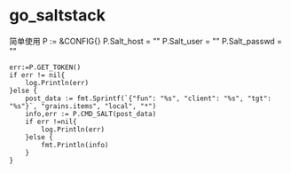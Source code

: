 # go_saltstack

简单使用
	P := &CONFIG{}
	P.Salt_host = ""
	P.Salt_user = ""
	P.Salt_passwd = ""

	err:=P.GET_TOKEN()
	if err != nil{
		log.Println(err)
	}else {
		post_data := fmt.Sprintf(`{"fun": "%s", "client": "%s", "tgt": "%s"}`, "grains.items", "local", "*")
		info,err := P.CMD_SALT(post_data)
		if err !=nil{
			log.Println(err)
		}else {
			fmt.Println(info)
		}
	}
